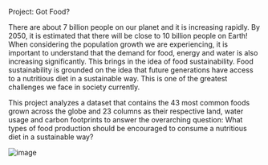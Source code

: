 Project: Got Food?

There are about 7 billion people on our planet and it is increasing rapidly. By 2050, it is estimated that there will be close to 10 billion people on Earth! When considering the population growth we are experiencing, it is important to understand that the demand for food, energy and water is also increasing significantly. This brings in the idea of food sustainability. Food sustainability is grounded on the idea that future generations have access to a nutritious diet in a sustainable way. This is one of the greatest challenges we face in society currently. 

This project analyzes a dataset that contains the 43 most common foods grown across the globe and 23 columns as their respective land, water usage and carbon footprints to answer the overarching question: What types of food production should be encouraged to consume a nutritious diet in a sustainable way? 

![image](https://user-images.githubusercontent.com/72775208/116149349-08619580-a6b0-11eb-8a8e-4e294397da66.png)
